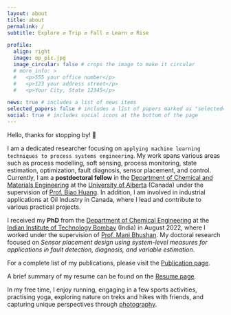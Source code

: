 ```yaml
---
layout: about
title: about
permalink: /
subtitle: Explore ⇄ Trip ⇄ Fall ⇄ Learn ⇄ Rise

profile:
  align: right
  image: op_pic.jpg
  image_circular: false # crops the image to make it circular
  # more_info: >
  #   <p>555 your office number</p>
  #   <p>123 your address street</p>
  #   <p>Your City, State 12345</p>

news: true # includes a list of news items
selected_papers: false # includes a list of papers marked as "selected={true}"
social: true # includes social icons at the bottom of the page
---
```


Hello, thanks for stopping by! :wave:

I am a dedicated researcher focusing on `applying machine learning techniques to process systems engineering`. My work spans various areas such as process modelling, soft sensing, process monitoring, state estimation, optimization, fault diagnosis, sensor placement, and control. Currently, I am a **postdoctoral fellow** in the [Department of Chemical and Materials Engineering](https://www.ualberta.ca/en/engineering/chemical-materials-engineering/index.html) at the [University of Alberta](https://www.ualberta.ca/en/index.html) (Canada) under the supervision of [Prof. Biao Huang](https://apps.ualberta.ca/directory/person/bhuang). In addition, I am involved in industrial applications at Oil Industry in Canada, where I lead and contribute to various practical projects.

I received my **PhD** from the [Department of Chemical Engineering](https://www.che.iitb.ac.in) at the [Indian Institute of Technology Bombay](https://www.iitb.ac.in) (India) in August 2022, where I worked under the supervision of [Prof. Mani Bhushan](https://www.che.iitb.ac.in/faculty/mani-bhushan). My doctoral research focused on _Sensor placement design using system-level measures for applications in fault detection, diagnosis, and variable estimation_.

For a complete list of my publications, please visit the [Publication page](/sa-prana/publications/).

A brief summary of my resume can be found on the [Resume page](/sa-prana/cv/).

In my free time, I enjoy running, engaging in a few sports activities, practising yoga, exploring nature on treks and hikes with friends, and capturing unique perspectives through [photography](/sa-prana/photography/).
